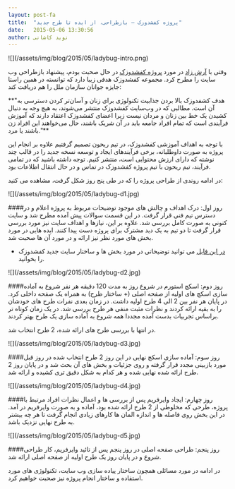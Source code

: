 ```yaml
---
layout: post-fa
title:  "پروژه کفشدوزک – بازطراحی، از ایده تا طرح جدید"
date:   2015-05-06 13:30:56
author: نوید کاشانی
---
```

<p class='text-center' markdown='1'>
![](/assets/img/blog/2015/05/ladybug-intro.png)
</p>

وقتی با [آرش زاد](http://arashzad.net/) در مورد [پروژه کفشدوزک](http://ladybug.io/) در حال صحبت بودم، پیشنهاد بازطراحی وب سایت را مطرح کرد. مجموعه کفشدوزک هدفی زیبا دارد که توانسته در همین راستا جایزه جوانان سازمان ملل را هم دریافت کند:

<p class='text-center' markdown='1'>
**"هدف کشفدوزک بالا بردن جذابیت تکنولوژی برای زنان و آسان‌تر کردن دسترسی به آن است. مطالبی که در وب‌سایت کفشدوزک منتشر می‌شوند، به هیچ وجه به دنبال کشیدن یک خط بین زنان و مردان نیست زیرا اعضای کفشدوزک اعتقاد دارند که آموزش فرآیندی است که تمام افراد جامعه باید در آن شریک باشند، حال می‌خواهند این افراد زن باشند یا مرد."**
</p>

با توجه به اهداف آموزشی کفشدوزک، در تیم ریحون تصمیم گرفتیم علاوه بر انجام این پروژه به صورت داوطلبانه، برخی فرآیندهای ایجاد و توسعه نسخه جدید را در قالب چند نوشته که دارای ارزش محتوایی است، منتشر کنیم. توجه داشته باشید که در تمامی فرآیند، تیم ریحون با تیم پروژه کفشدوزک در تماس و در حال انتقال اطلاعات بود.

در ادامه روندی از طراحی پروژه را که در طی پنج روز شکل گرفت، مشاهده می کنید:

<p class='text-center' markdown='1'>
![](/assets/img/blog/2015/05/ladybug-d1.jpg)
</p>

####روز اول: درک اهداف و چالش های موجود
توضیحات مربوط به پروژه اعلام و در دسترس تیم فنی قرار گرفت. در این قسمت سوالات پیش آمده مطرح  شد و سایت کنونی به صورت کامل بررسی شد.
علاوه بر این، نیازها و اهداف سایت نیز مورد بررسی قرار گرفت تا دو تیم به یک دید مشترک برای پروژه دست پیدا کنند. ایده هایی در مورد بخش های مورد نظر نیز ارائه و در مورد آن ها صحبت شد.

* [در این فایل](http://s.reyhoun.com/2015/05/Ladybug-New-Website-First-Draft.pdf) می توانید توضیحاتی در مورد بخش ها و ساختار سایت جدید کفشدوزک را بخوانید.

<p class='text-center' markdown='1'>
![](/assets/img/blog/2015/05/ladybug-d2.jpg)
</p>

####روز دوم: اسکچ استورم
در شروع روز به مدت 120 دقیقه هر نفر شروع به آماده سازی اسکچ های اولیه از صفحه اصلی (+ ساختار طرح) به همراه یک صفحه داخلی کرد. در پایان هر نفر بین 2 الی 4 طرح اولیه داشت.
در زمان بعدی نفرات طرح های خودشان را به بقیه ارائه کردند و نظرات مثبت منفی هر طرح بررسی شد.
در یک زمان کوتاه تر براساس تجربیات بدست آمده مجددا همه شروع به آماده سازی یک طرح بهتر کردند.

در انتها با بررسی طرح های ارائه شده، 2 طرح انتخاب شد.

<p class='text-center' markdown='1'>
![](/assets/img/blog/2015/05/ladybug-d3.jpg)
</p>

####روز سوم: آماده سازی اسکچ نهایی
در این روز 2 طرح انتخاب شده در روز قبل مورد بازبینی مجدد قرار گرفته و روی جزئیات و بخش های آن بحث شد و در پایان روز 2 طرح ارائه شده نهایی شده و هر کدام به شکل دقیق تری کشیده و ارائه شد.

<p class='text-center' markdown='1'>
![](/assets/img/blog/2015/05/ladybug-d4.jpg)
</p>

####روز چهارم: ایجاد وایرفریم
پس از بررسی ها و اعمال نظرات افراد مرتبط با پروژه، طرحی که مخلوطی از 2 طرح ارائه شده بود، آماده و به صورت وایرفریم در آمد. در این بخش روی فاصله ها و اندازه المان ها کارهای زیادی انجام گرفت تا هر چه بیشتر به طرح نهایی نزدیک باشد.

<p class='text-center' markdown='1'>
![](/assets/img/blog/2015/05/ladybug-d5.jpg)
</p>

####روز پنجم: طراحی صفحه اصلی
در روز پنجم پس از تائید وایرفریم، کار طراحی شروع و در پایان روز یک طرح اولیه از صفحه اصلی ارائه شد.

در ادامه در مورد مسائلی همچون ساختار پیاده سازی وب سایت، تکنولوژی های مورد استفاده و ساختار انجام پروژه نیز صحبت خواهیم کرد.
